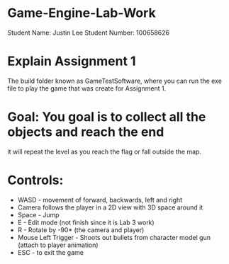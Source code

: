 # Game-Engine-Lab-Work
Student Name: Justin Lee
Student Number: 100658626

# Explain Assignment 1
The build folder known as GameTestSoftware, where you can run
the exe file to play the game that was create for Assignment 1. 

# Goal: You goal is to collect all the objects and reach the end
it will repeat the level as you reach the flag or fall outside the map. 

# Controls:
- WASD - movement of forward, backwards, left and right
- Camera follows the player in a 2D view with 3D space around it
- Space - Jump
- E - Edit mode (not finish since it is Lab 3 work)
- R - Rotate by -90* (the camera and player)
- Mouse Left Trigger - Shoots out bullets from character model gun (attach to player animation)
- ESC - to exit the game

